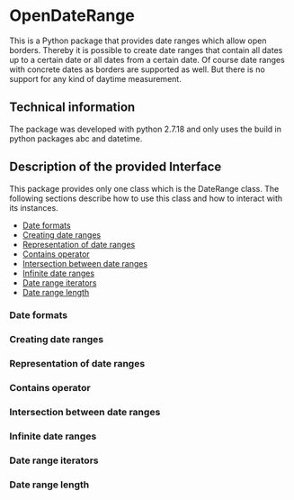 # OpenDateRange
This is a Python package that provides date ranges which allow open borders.
Thereby it is possible to create date ranges that contain all dates 
up to a certain date or all dates from a certain date. Of course date ranges 
with concrete dates as borders are supported as well. But there is no support
for any kind of daytime measurement. 

## Technical information
The package was developed with python 2.7.18 and only uses the build in 
python packages abc and datetime.

## Description of the provided Interface
This package provides only one class which is the DateRange class.
The following sections describe how to use this class and how to 
interact with its instances.
* [Date formats](#date-formats)
* [Creating date ranges](#creating-date-ranges)
* [Representation of date ranges](#Representation-of-date-ranges)
* [Contains operator](#contains-operator)
* [Intersection between date ranges](#intersection-between-date-ranges)
* [Infinite date ranges](#infinite-date-ranges)
* [Date range iterators](#date-range-iterators)
* [Date range length](#date-range-length)

### Date formats

### Creating date ranges
### Representation of date ranges
### Contains operator
### Intersection between date ranges
### Infinite date ranges
### Date range iterators
### Date range length


